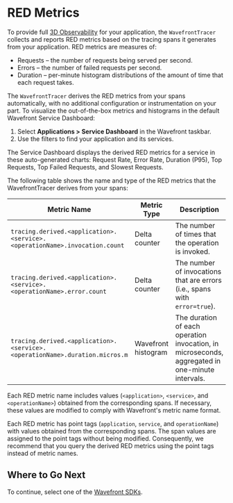 # RED Metrics

To provide full [3D Observability](https://www.wavefront.com/wavefront-enhances-application-observability-with-distributed-tracing/) for your application, the `WavefrontTracer` collects and reports RED metrics based on the tracing spans it generates from your application. RED metrics are measures of:

* Requests – the number of requests being served per second.
* Errors – the number of failed requests per second.
* Duration – per-minute histogram distributions of the amount of time that each request takes.

The `WavefrontTracer` derives the RED metrics from your spans automatically, with no additional configuration or instrumentation on your part. To visualize the out-of-the-box metrics and histograms in the default Wavefront Service Dashboard:

1. Select **Applications > Service Dashboard** in the Wavefront taskbar. 
1. Use the filters to find your application and its services.

The Service Dashboard displays the derived RED metrics for a service in these auto-generated charts: Request Rate, Error Rate, Duration (P95), Top Requests, Top Failed Requests, and Slowest Requests.

The following table shows the name and type of the RED metrics that the WavefrontTracer derives from your spans:

| Metric Name       | Metric Type | Description       |
| ----------------- | ----------- | ----------------- |
| `tracing.derived.<application>.<service>.<operationName>.invocation.count`        | Delta counter            | The number of times that the operation is invoked. |
| `tracing.derived.<application>.<service>.<operationName>.error.count`             | Delta counter            | The number of invocations that are errors (i.e., spans with `error=true`). |
| `tracing.derived.<application>.<service>.<operationName>.duration.micros.m`       | Wavefront histogram | The duration of each operation invocation, in microseconds, aggregated in one-minute intervals. |

Each RED metric name includes values (`<application>`, `<service>`, and `<operationName>`) obtained from the corresponding spans. If necessary, these values are modified to comply with Wavefront's metric name format.

Each RED metric has point tags (`application`, `service`, and `operationName`) with values obtained from the corresponding spans. The span values are  assigned to the point tags without being modified. Consequently, we recommend that you query the derived RED metrics using the point tags instead of metric names. 

## Where to Go Next

To continue, select one of the [Wavefront SDKs](https://github.com/wavefrontHQ/wavefront-sdk-doc-sources#wavefront-sdks).

